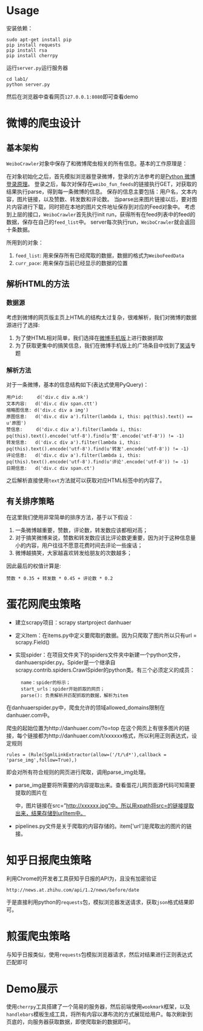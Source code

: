 # Usage
安装依赖：
    
    sudo apt-get install pip
    pip install requests
    pip install rsa
    pip install cherrpy
   
运行`server.py`运行服务器

    cd lab1/
    python server.py

然后在浏览器中查看网页`127.0.0.1:8080`即可查看demo

# 微博的爬虫设计

## 基本架构

`WeiboCrawler`对象中保存了和微博爬虫相关的所有信息。基本的工作原理是：

在对象初始化之后，首先模拟浏览器登录微博，登录的方法参考的是[Python 微博登录原理](https://gist.github.com/mrluanma/3621775)。
登录之后，每次对保存在`weibo_fun_feeds`的链接执行GET，对获取的结果执行parse，得到每一条微博的信息。
保存的信息主要包括：用户名，文本内容，图片链接，以及赞数、转发数和评论数。
当parse出来图片链接以后，要对图片内容进行下载，同时把在本地的图片文件地址保存到对应的Feed对象中。
考虑到上层的接口，`WeiboCrawler`首先执行init run，获得所有在feed列表中的feed的数据，保存在自己的`feed_list`中。
server每次执行run，`WeiboCrawler`就会返回十条数据。

所用到的对象：

1. `feed_list`: 用来保存所有已经爬取的数据，数据的格式为`WeiboFeedData`
2. `curr_pace`: 用来保存当前已经显示的数据的位置

## 解析HTML的方法

### 数据源

考虑到微博的网页版主页上HTML的结构太过复杂，很难解析，我们对微博的数据源进行了选择:

1. 为了使HTML相对简单，我们选择在[微博手机版](http://weibo.cn)上进行数据抓取
2. 为了获取更集中的搞笑信息，我们在微博手机版上的广场条目中找到了[笑话](http://weibo.cn/pub/category?cat=1899)专题

### 解析方法

对于一条微博，基本的信息结构如下(表达式使用PyQuery)：

    用户id:     d('div.c div a.nk')
    文本内容:   d('div.c div span.ctt')
    缩略图信息: d('div.c div a img')
    原图信息:   d('div.c div a').filter(lambda i, this: pq(this).text() == u'原图')
    赞信息:     d('div.c div a').filter(lambda i, this: pq(this).text().encode('utf-8').find(u'赞'.encode('utf-8')) != -1)
    转发信息:   d('div.c div a').filter(lambda i, this: pq(this).text().encode('utf-8').find(u'转发'.encode('utf-8')) != -1)
    评论信息:   d('div.c div a').filter(lambda i, this: pq(this).text().encode('utf-8').find(u'评论'.encode('utf-8')) != -1)
    日期信息:   d('div.c div span.ct')

之后解析直接使用`text`方法就可以获取对应HTML标签中的内容了。

## 有关排序策略

在这里我们使用非常简单的排序方法，基于以下假设：

1. 一条微博越重要，赞数，评论数，转发数应该都相对高；
2. 对于搞笑微博来说，赞数和转发数应该比评论数更重要，因为对于这种信息量小的内容，用户往往不愿意花费时间去评论一些废话；
3. 微博越搞笑，大家越喜欢转发给朋友的次数越多；


因此最后的权值计算是:

    赞数 * 0.35 + 转发数 * 0.45 + 评论数 * 0.2

# 蛋花网爬虫策略

+ 建立scrapy项目：scrapy startproject danhuaer

+ 定义Item：在items.py中定义要爬取的数据。因为只爬取了图片所以只有url = scrapy.Field()

+ 实现spider：在项目文件夹下的spiders文件夹中新建一个python文件，danhuaerspider.py。Spider是一个继承自scrapy.contrib.spiders.CrawlSpider的python类。有三个必须定义的成员：

		name：spider的标示；
		start_urls：spider开始抓取的网页；
		parse(): 负责解析并匹配抓取的数据，解析为item
	

在danhuaerspider.py中，爬虫允许的领域allowed\_domains限制在danhuaer.com中。

爬虫的起始位置为http://danhuaer.com/?o=top 在这个网页上有很多图片的链接，每个链接都为http://danhuaer.com/t/xxxxxx格式，所以利用正则表达式，设定规则

	rules = (Rule(SgmlLinkExtractor(allow=('/t/\d*'),callback = 'parse_img',follow=True),) 
	
即会对所有符合规则的网页进行爬取，调用parse_img处理。

+ parse\_img是要将所需要的内容提取出来。查看蛋花儿网页面源代码可知需要提取的图片在<div class = “post-container”> 中，图片链接在src=”http://xxxxxx.jpg”中。所以用xpath将src=的链接提取出来，结果存储到urlItem中。

+ pipelines.py文件是关于爬取的内容存储的。item['url']是爬取出的图片的链接。

# 知乎日报爬虫策略

利用Chrome的开发者工具获知乎日报的API为，且没有加密验证

	http://news.at.zhihu.com/api/1.2/news/before/date
	
于是直接利用python的`requests`包，模拟浏览器发送请求，获取`json`格式结果即可。

# 煎蛋爬虫策略

与知乎日报类似，使用`requests`包模拟浏览器请求，然后对结果进行正则表达式匹配即可

# Demo展示

使用`cherrpy`工具搭建了一个简易的服务器，然后前端使用`wookmark`框架，以及`handlebars`模板生成工具，将所有内容以瀑布流的方式展现给用户。每次刷新到页底的，向服务器获取数据，即使爬取新的数据即可。
